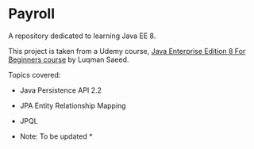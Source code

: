 # Payroll

A repository dedicated to learning Java EE 8. 

This project is taken from a Udemy course, [Java Enterprise Edition 8 For Beginners course](https://www.udemy.com/course/java-enterprise-edition-8/)
by Luqman Saeed.

Topics covered:

* Java Persistence API 2.2
* JPA Entity Relationship Mapping
* JPQL

* Note: To be updated *